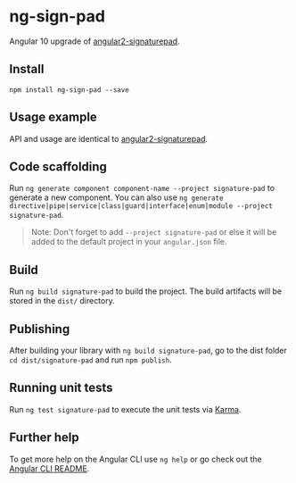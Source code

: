 # ng-sign-pad
Angular 10 upgrade of [angular2-signaturepad](https://www.npmjs.com/package/angular2-signaturepad).

## Install
`npm install ng-sign-pad --save`

## Usage example

API and usage are identical to [angular2-signaturepad](https://www.npmjs.com/package/angular2-signaturepad).


## Code scaffolding

Run `ng generate component component-name --project signature-pad` to generate a new component. You can also use `ng generate directive|pipe|service|class|guard|interface|enum|module --project signature-pad`.
> Note: Don't forget to add `--project signature-pad` or else it will be added to the default project in your `angular.json` file. 

## Build

Run `ng build signature-pad` to build the project. The build artifacts will be stored in the `dist/` directory.

## Publishing

After building your library with `ng build signature-pad`, go to the dist folder `cd dist/signature-pad` and run `npm publish`.

## Running unit tests

Run `ng test signature-pad` to execute the unit tests via [Karma](https://karma-runner.github.io).

## Further help

To get more help on the Angular CLI use `ng help` or go check out the [Angular CLI README](https://github.com/angular/angular-cli/blob/master/README.md).

